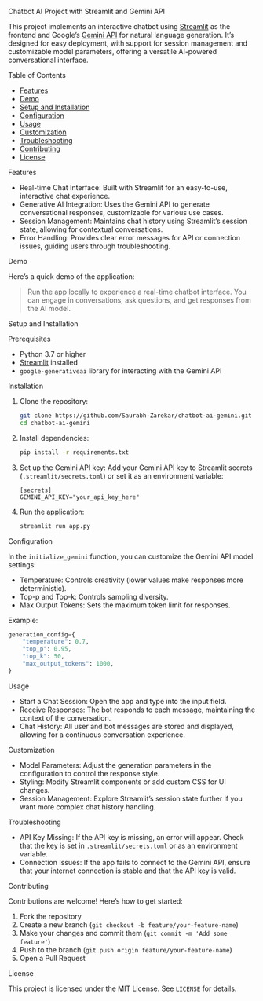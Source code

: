 
Chatbot AI Project with Streamlit and Gemini API

This project implements an interactive chatbot using [Streamlit](https://streamlit.io/) as the frontend and Google’s [Gemini API](https://developers.generativeai.google) for natural language generation. It’s designed for easy deployment, with support for session management and customizable model parameters, offering a versatile AI-powered conversational interface.

 Table of Contents

- [Features](features)
- [Demo](demo)
- [Setup and Installation](setup-and-installation)
- [Configuration](configuration)
- [Usage](usage)
- [Customization](customization)
- [Troubleshooting](troubleshooting)
- [Contributing](contributing)
- [License](license)

 Features

- Real-time Chat Interface: Built with Streamlit for an easy-to-use, interactive chat experience.
- Generative AI Integration: Uses the Gemini API to generate conversational responses, customizable for various use cases.
- Session Management: Maintains chat history using Streamlit’s session state, allowing for contextual conversations.
- Error Handling: Provides clear error messages for API or connection issues, guiding users through troubleshooting.

 Demo

Here’s a quick demo of the application:

> Run the app locally to experience a real-time chatbot interface. You can engage in conversations, ask questions, and get responses from the AI model.

 Setup and Installation

Prerequisites

- Python 3.7 or higher
- [Streamlit](https://docs.streamlit.io/) installed
- `google-generativeai` library for interacting with the Gemini API

 Installation

1. Clone the repository:
    ```bash
    git clone https://github.com/Saurabh-Zarekar/chatbot-ai-gemini.git
    cd chatbot-ai-gemini
    ```

2. Install dependencies:
    ```bash
    pip install -r requirements.txt
    ```

3. Set up the Gemini API key:
   Add your Gemini API key to Streamlit secrets (`.streamlit/secrets.toml`) or set it as an environment variable:
   ```plaintext
   [secrets]
   GEMINI_API_KEY="your_api_key_here"
   ```

4. Run the application:
    ```bash
    streamlit run app.py
    ```

 Configuration

In the `initialize_gemini` function, you can customize the Gemini API model settings:
- Temperature: Controls creativity (lower values make responses more deterministic).
- Top-p and Top-k: Controls sampling diversity.
- Max Output Tokens: Sets the maximum token limit for responses.

Example:
```python
generation_config={
    "temperature": 0.7,
    "top_p": 0.95,
    "top_k": 50,
    "max_output_tokens": 1000,
}
```

 Usage

- Start a Chat Session: Open the app and type into the input field.
- Receive Responses: The bot responds to each message, maintaining the context of the conversation.
- Chat History: All user and bot messages are stored and displayed, allowing for a continuous conversation experience.

 Customization

- Model Parameters: Adjust the generation parameters in the configuration to control the response style.
- Styling: Modify Streamlit components or add custom CSS for UI changes.
- Session Management: Explore Streamlit’s session state further if you want more complex chat history handling.

 Troubleshooting

- API Key Missing: If the API key is missing, an error will appear. Check that the key is set in `.streamlit/secrets.toml` or as an environment variable.
- Connection Issues: If the app fails to connect to the Gemini API, ensure that your internet connection is stable and that the API key is valid.

 Contributing

Contributions are welcome! Here’s how to get started:

1. Fork the repository
2. Create a new branch (`git checkout -b feature/your-feature-name`)
3. Make your changes and commit them (`git commit -m 'Add some feature'`)
4. Push to the branch (`git push origin feature/your-feature-name`)
5. Open a Pull Request

 License

This project is licensed under the MIT License. See `LICENSE` for details.

